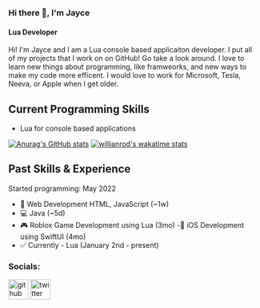 ### Hi there 👋, I'm Jayce
#### Lua Developer

Hi! I'm Jayce and I am a Lua console based applicaiton developer. I put all of my projects that I work on on GitHub! Go take a look around. I love to learn new things about programming, like framweorks, and new ways to make my code more efficent. I would love to work for Microsoft, Tesla, Neeva, or Apple when I get older. 

## Current Programming Skills
- Lua for console based applications

[![Anurag's GitHub stats](https://github-readme-stats.vercel.app/api?username=jSagvold28)](https://github.com/anuraghazra/github-readme-stats)
[![willianrod's wakatime stats](https://github-readme-stats.vercel.app/api/wakatime?jSagvold28=willianrod)](https://github.com/anuraghazra/github-readme-stats)

## Past Skills & Experience
Started programming: May 2022

- 📶 Web Development HTML, JavaScript (~1w)
- 💻 Java (~5d)
- 🎮 Roblox Game Development using Lua (3mo)
-📱 iOS Development using SwiftUI (4mo)
- ✅ Currently - Lua (January 2nd - present)

### Socials:
[<img src='https://cdn.jsdelivr.net/npm/simple-icons@3.0.1/icons/github.svg' alt='github' height='40'>](https://github.com/jSagvold28)  [<img src='https://cdn.jsdelivr.net/npm/simple-icons@3.0.1/icons/twitter.svg' alt='twitter' height='40'>](https://twitter.com/jaycesagvold2)  
